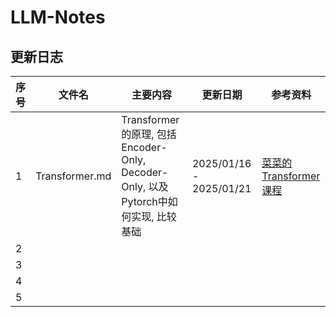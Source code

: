 # LLM-Notes

## 更新日志

| 序号 | 文件名         | 主要内容        | 更新日期|参考资料          |
|------|----------------|-----------------|-------------------|-----|
| 1    | Transformer.md       | Transformer的原理, 包括Encoder-Only, Decoder-Only, 以及Pytorch中如何实现, 比较基础       | 2025/01/16 - 2025/01/21  | [菜菜的Transformer课程](https://www.bilibili.com/video/BV16Sppe7E1V?spm_id_from=333.788.player.switch&vd_source=9b722b80c043d88cfa169a9d54b32745&p=32) |
| 2    |        |        |     |  |
| 3    |        |        |     |  |
| 4    |        |        |     |  |
| 5    |        |        |     |  |
